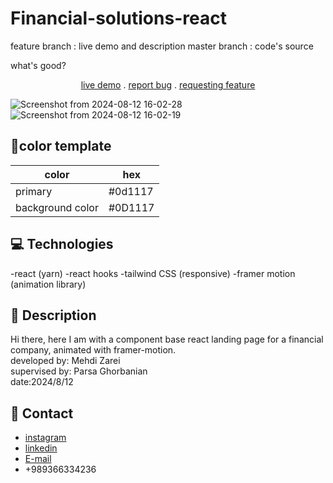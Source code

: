 # Financial-solutions-react
feature branch : live demo and description 
master branch : code's source 
<p>
  what's good?
</p>
<p align="center">
<a href='https://financial-solutions-react.vercel.app/'>live demo</a> .
<a href="https://github.com/Mehdi-Zaree/newspaper-grid/issues">report bug</a> .
<a href="https://github.com/Mehdi-Zaree/newspaper-grid/issues">requesting feature</a></p>
</p>

![Screenshot from 2024-08-12 16-02-28](https://github.com/user-attachments/assets/67f2618f-5df4-4465-a069-499da72ad1eb)
![Screenshot from 2024-08-12 16-02-19](https://github.com/user-attachments/assets/416d9f4b-3bba-4bb3-8e5a-8f606353a56d)


## :art:color template

| color     | hex |
| ----------- | ----------- |
| primary    | #0d1117|
|background color |#0D1117|


## :computer: Technologies 
-react (yarn)
-react hooks
-tailwind CSS (responsive)
-framer motion (animation library)
  
## :page_facing_up: Description
Hi there, here I am with a component base react landing page for a financial company, animated with framer-motion. </br>
developed by: Mehdi Zarei</br>
supervised by: Parsa Ghorbanian</br>
date:2024/8/12
## :iphone: Contact
- [instagram](https://instagram.com/mehdi_zarei-web)
- [linkedin](https://linkedin.com/in/mehdi-zri)
- [E-mail](mailto:mahdizarei22019@gmail.com)
- +989366334236
  
  

 
